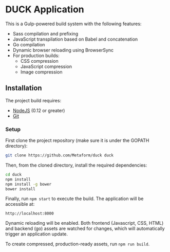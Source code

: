 # DUCK Application

This is a Gulp-powered build system with the following features:

- Sass compilation and prefixing
- JavaScript transpilation based on Babel and concatenation
- Go compilation
- Dynamic browser reloading using BrowserSync
- For production builds:
  - CSS compression
  - JavaScript compression
  - Image compression

## Installation

The project build requires:

- [NodeJS](https://nodejs.org/en/) (0.12 or greater)
- [Git](https://git-scm.com/)

### Setup

First clone the project repository (make sure it is under the GOPATH directory):

```bash
git clone https://github.com/Metaform/duck duck
```

Then, from the cloned directory, install the required dependencies:

```bash
cd duck
npm install
npm install -g bower
bower install
```

Finally, run `npm start` to execute the build. The application will be accessible at:

```
http://localhost:8000
```
Dynamic reloading will be enabled. Both frontend (Javascript, CSS, HTML) and backend (go) assets are watched for changes, which will automatically trigger an
application update.  

To create compressed, production-ready assets, run `npm run build`.
